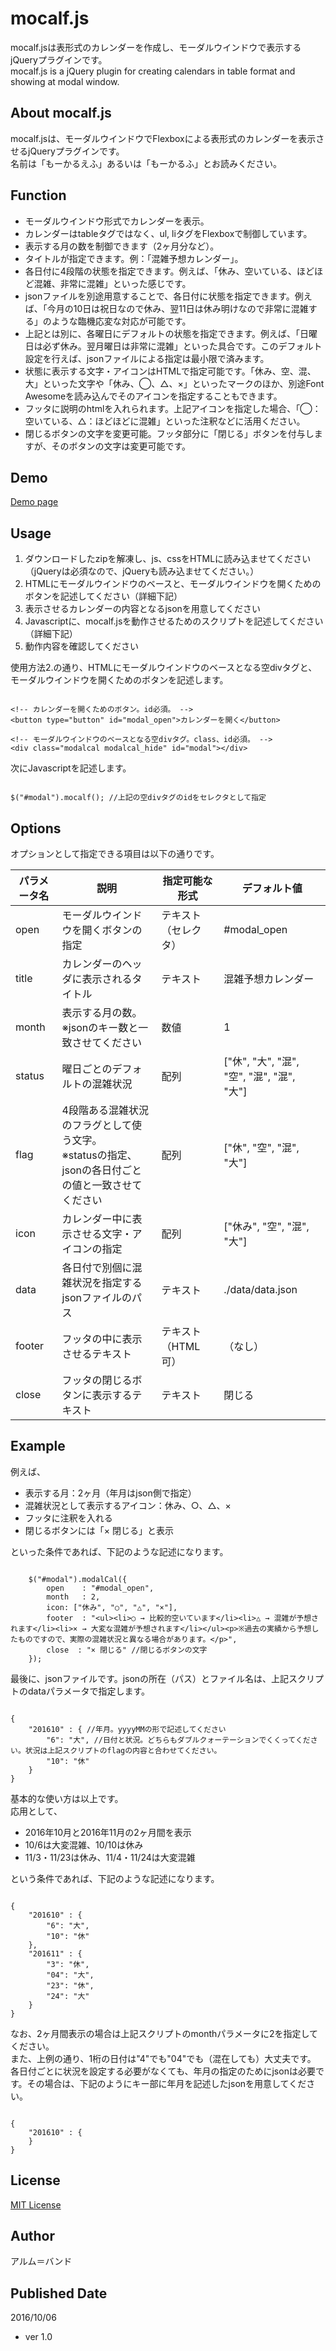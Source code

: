 # mocalf.js

mocalf.jsは表形式のカレンダーを作成し、モーダルウインドウで表示するjQueryプラグインです。  
mocalf.js is a jQuery plugin for creating calendars in table format and showing at modal window.

## About mocalf.js

mocalf.jsは、モーダルウインドウでFlexboxによる表形式のカレンダーを表示させるjQueryプラグインです。  
名前は「もーかるえふ」あるいは「もーかるふ」とお読みください。

## Function

- モーダルウインドウ形式でカレンダーを表示。
- カレンダーはtableタグではなく、ul, liタグをFlexboxで制御しています。
- 表示する月の数を制御できます（2ヶ月分など）。
- タイトルが指定できます。例：「混雑予想カレンダー」。
- 各日付に4段階の状態を指定できます。例えば、「休み、空いている、ほどほど混雑、非常に混雑」といった感じです。
- jsonファイルを別途用意することで、各日付に状態を指定できます。例えば、「今月の10日は祝日なので休み、翌11日は休み明けなので非常に混雑する」のような臨機応変な対応が可能です。
- 上記とは別に、各曜日にデフォルトの状態を指定できます。例えば、「日曜日は必ず休み。翌月曜日は非常に混雑」といった具合です。このデフォルト設定を行えば、jsonファイルによる指定は最小限で済みます。
- 状態に表示する文字・アイコンはHTMLで指定可能です。「休み、空、混、大」といった文字や「休み、◯、△、×」といったマークのほか、別途Font Awesomeを読み込んでそのアイコンを指定することもできます。
- フッタに説明のhtmlを入れられます。上記アイコンを指定した場合、「◯：空いている、△：ほどほどに混雑」といった注釈などに活用ください。
- 閉じるボタンの文字を変更可能。フッタ部分に「閉じる」ボタンを付与しますが、そのボタンの文字は変更可能です。

## Demo

<a href="https://arm-band.github.io/mocalf/">Demo page</a>

## Usage

1. ダウンロードしたzipを解凍し、js、cssをHTMLに読み込ませてください（jQueryは必須なので、jQueryも読み込ませてください。）
2. HTMLにモーダルウインドウのベースと、モーダルウインドウを開くためのボタンを記述してください（詳細下記）
3. 表示させるカレンダーの内容となるjsonを用意してください
4. Javascriptに、mocalf.jsを動作させるためのスクリプトを記述してください（詳細下記）
5. 動作内容を確認してください

使用方法2.の通り、HTMLにモーダルウインドウのベースとなる空divタグと、モーダルウインドウを開くためのボタンを記述します。
<pre><code>
&lt;!-- カレンダーを開くためのボタン。id必須。 --&gt;
&lt;button type="button" id="modal_open"&gt;カレンダーを開く&lt;/button&gt;

&lt;!-- モーダルウインドウのベースとなる空divタグ。class、id必須。 --&gt;
&lt;div class="modalcal modalcal_hide" id="modal"&gt;&lt;/div&gt;
</code></pre>

次にJavascriptを記述します。

<pre><code>
$("#modal").mocalf(); //上記の空divタグのidをセレクタとして指定
</code></pre>

## Options

オプションとして指定できる項目は以下の通りです。
<table>
	<thead>
		<tr>
			<th>パラメータ名</th>
			<th>説明</th>
			<th>指定可能な形式</th>
			<th>デフォルト値</th>
		</tr>
	</thead>
	<tbody>
		<tr>
			<td>open</td>
			<td>モーダルウインドウを開くボタンの指定</td>
			<td>テキスト（セレクタ）</td>
			<td>#modal_open</td>
		</tr>
		<tr>
			<td>title</td>
			<td>カレンダーのヘッダに表示されるタイトル</td>
			<td>テキスト</td>
			<td>混雑予想カレンダー</td>
		</tr>
		<tr>
			<td>month</td>
			<td>表示する月の数。<br>
			※jsonのキー数と一致させてください</td>
			<td>数値</td>
			<td>1</td>
		</tr>
		<tr>
			<td>status</td>
			<td>曜日ごとのデフォルトの混雑状況</td>
			<td>配列</td>
			<td>["休", "大", "混", "空", "混", "混", "大"]</td>
		</tr>
		<tr>
			<td>flag</td>
			<td>4段階ある混雑状況のフラグとして使う文字。<br>
			※statusの指定、jsonの各日付ごとの値と一致させてください</td>
			<td>配列</td>
			<td>["休", "空", "混", "大"]</td>
		</tr>
        <tr>
			<td>icon</td>
			<td>カレンダー中に表示させる文字・アイコンの指定</td>
			<td>配列</td>
			<td>["休み", "空", "混", "大"]</td>
		</tr>
		<tr>
			<td>data</td>
			<td>各日付で別個に混雑状況を指定するjsonファイルのパス</td>
			<td>テキスト</td>
			<td>./data/data.json</td>
		</tr>
		<tr>
			<td>footer</td>
			<td>フッタの中に表示させるテキスト</td>
			<td>テキスト（HTML可）</td>
			<td>（なし）</td>
		</tr>
		<tr>
			<td>close</td>
			<td>フッタの閉じるボタンに表示するテキスト</td>
			<td>テキスト</td>
			<td>閉じる</td>
		</tr>
	</tbody>
</table>

## Example

例えば、

- 表示する月：2ヶ月（年月はjson側で指定）
- 混雑状況として表示するアイコン：休み、○、△、×
- フッタに注釈を入れる
- 閉じるボタンには「× 閉じる」と表示

といった条件であれば、下記のような記述になります。

<pre><code>
	$("#modal").modalCal({
        open    : "#modal_open",
        month   : 2,
        icon: ["休み", "○", "△", "×"],
        footer  : "&lt;ul&gt;&lt;li&gt;○ → 比較的空いています&lt;/li&gt;&lt;li&gt;△ → 混雑が予想されます&lt;/li&gt;&lt;li&gt;× → 大変な混雑が予想されます&lt;/li&gt;&lt;/ul&gt;&lt;p&gt;※過去の実績から予想したものですので、実際の混雑状況と異なる場合があります。&lt;/p&gt;",
        close  : "× 閉じる" //閉じるボタンの文字
    });
</code></pre>

最後に、jsonファイルです。jsonの所在（パス）とファイル名は、上記スクリプトのdataパラメータで指定します。

<pre><code>
{
    "201610" : { //年月。yyyyMMの形で記述してください
        "6": "大", //日付と状況。どちらもダブルクォーテーションでくくってください。状況は上記スクリプトのflagの内容と合わせてください。
        "10": "休"
    }
}
</code></pre>

基本的な使い方は以上です。  
応用として、

- 2016年10月と2016年11月の2ヶ月間を表示
- 10/6は大変混雑、10/10は休み
- 11/3・11/23は休み、11/4・11/24は大変混雑

という条件であれば、下記のような記述になります。

<pre><code>
{
    "201610" : {
        "6": "大",
        "10": "休"
    },
    "201611" : {
        "3": "休",
        "04": "大",
        "23": "休",
        "24": "大"
    }
}
</code></pre>

なお、2ヶ月間表示の場合は上記スクリプトのmonthパラメータに2を指定してください。  
また、上例の通り、1桁の日付は"4"でも"04"でも（混在しても）大丈夫です。  
各日付ごとに状況を設定する必要がなくても、年月の指定のためにjsonは必要です。その場合は、下記のようにキー部に年月を記述したjsonを用意してください。

<pre><code>
{
    "201610" : {
    }
}
</code></pre>

## License

<a href="https://github.com/arm-band/mocalf/blob/master/LICENSE">MIT License</a>

## Author

アルム＝バンド

## Published Date

2016/10/06

- ver 1.0
